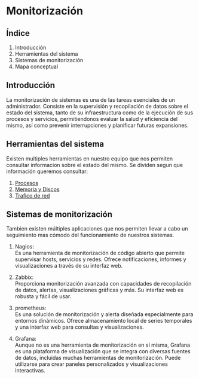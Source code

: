 # Monitorización
## Índice
1. Introducción
2. Herramientas del sistema
3. Sistemas de monitorización
4. Mapa conceptual

## Introducción
La monitorización de sistemas es una de las tareas esenciales de un administrador. Consiste en la supervisión y recopilación de datos sobre el estado del sistema, tanto de su infraestructura
como de la ejecución de sus procesos y servicios, permitiendonos evaluar la salud y eficiencia del mismo, así como prevenir interrupciones y planificar futuras expansiones.

## Herramientas del sistema
Existen multiples herramientas en nuestro equipo que nos permiten consultar informacion sobre el estado del mismo. Se dividen segun que información queremos consultar:
1. [Procesos](/procesos.md)
2. [Memoria y Discos](/memoriaYDiscos.md)
3. [Trafico de red](red.md)

## Sistemas de monitorización
Tambien existen múltiples aplicaciones que nos permiten llevar a cabo un seguimiento mas cómodo del funcionamiento de nuestros sistemas.

1. Nagios:  
  Es una herramienta de monitorización de código abierto que permite supervisar hosts, servicios y redes. Ofrece notificaciones, informes y visualizaciones a través de su interfaz web.

2. Zabbix:  
   Proporciona monitorización avanzada con capacidades de recopilación de datos, alertas, visualizaciones gráficas y más. Su interfaz web es robusta y fácil de usar.
   
3. prometheus:  
   Es una solución de monitorización y alerta diseñada especialmente para entornos dinámicos. Ofrece almacenamiento local de series temporales y una interfaz web para consultas y visualizaciones.
4. Grafana:  
   Aunque no es una herramienta de monitorización en sí misma, Grafana es una plataforma de visualización que se integra con diversas fuentes de datos, incluidas muchas herramientas de monitorización. Puede utilizarse para crear paneles personalizados y visualizaciones interactivas.
